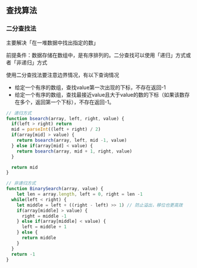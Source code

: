 ## 查找算法
### 二分查找法
主要解决「在一堆数据中找出指定的数」

前提条件：数据存储在数组中，是有序排列的。二分查找可以使用「递归」方式或者「非递归」方式

使用二分查找法要注意边界情况，有以下查询情况
- 给定一个有序的数组，查找value第一次出现的下标，不存在返回-1
- 给定一个有序的数组，查找最接近value且大于value的数的下标（如果该数存在多个，返回第一个下标），不存在返回-1。

```js
// 递归方式
function bsearch(array, left, right, value) {
  if(left > right) return 
  mid = parseInt((left + right) / 2)
  if(array[mid] > value) {
    return bsearch(array, left, mid -1, value)
  } else if(array[mid] < value) {
    return bsearch(array, mid + 1, right, value)
  }

  return mid
}

// 非递归方式
function BinarySearch(array, value) {
	let len = array.length, left = 0, right = len -1
  while(left < right) {
    let middle = left + ((right - left) >> 1) // 防止溢出，移位也更高效
    if(array[middle] > value) {
      right = middle -1
    } else if(array[middle] < value) {
      left = middle + 1
    } else {
      return middle
    }
  }
  return -1
}
```